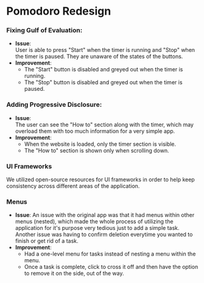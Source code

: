 # Pomodoro Redesign
### Fixing Gulf of Evaluation:
- **Issue**:  
  User is able to press "Start" when the timer is running and "Stop" when the timer is paused. They are unaware of the states of the buttons.
- **Improvement**:  
  - The "Start" button is disabled and greyed out when the timer is running.  
  - The "Stop" button is disabled and greyed out when the timer is paused.  

### Adding Progressive Disclosure:
- **Issue**:  
  The user can see the "How to" section along with the timer, which may overload them with too much information for a very simple app.
- **Improvement**:  
  - When the website is loaded, only the timer section is visible.  
  - The "How to" section is shown only when scrolling down.

### UI Frameworks
  We utilized open-source resources for UI frameworks in order to help keep consistency across different areas of the application.

### Menus
- **Issue**:
  An issue with the original app was that it had menus within other menus (nested), which made the whole process of utilizing the application for it's purpose very tedious just to add a simple task. Another issue was having to confirm deletion everytime you wanted to finish or get rid of a task.
- **Improvement**:
  - Had a one-level menu for tasks instead of nesting a menu within the menu.
  - Once a task is complete, click to cross it off and then have the option to remove it on the side, out of the way.
